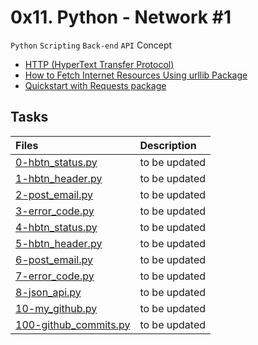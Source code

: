 # 0x11. Python - Network #1
``Python`` ``Scripting`` ``Back-end`` ``API``
Concept
* [HTTP (HyperText Transfer Protocol)](https://www3.ntu.edu.sg/home/ehchua/programming/webprogramming/HTTP_Basics.html)
* [How to Fetch Internet Resources Using urllib Package](https://docs.python.org/3/howto/urllib2.html)
* [Quickstart with Requests package](https://requests.readthedocs.io/en/latest/)

## Tasks
| Files | Description |
|:-------|:-------------|
[0-hbtn_status.py](./0-hbtn_status.py) | to be updated
[1-hbtn_header.py](./1-hbtn_header.py) | to be updated
[2-post_email.py](./2-post_email.py) | to be updated
[3-error_code.py](./3-error_code.py) | to be updated
[4-hbtn_status.py](./4-hbtn_status.py) | to be updated
[5-hbtn_header.py](./5-hbtn_header.py) | to be updated
[6-post_email.py](./6-post_email.py) | to be updated
[7-error_code.py](./7-error_code.py) | to be updated
[8-json_api.py](./8-json_api.py) | to be updated
[10-my_github.py](./10-my_github.py) | to be updated
[100-github_commits.py](./100-github_commits.py) | to be updated

